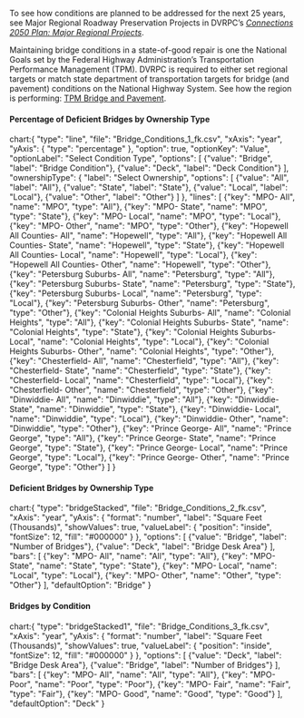 To see how conditions are planned to be addressed for the next 25 years, see Major Regional Roadway Preservation Projects in DVRPC’s _[Connections 2050 Plan: Major Regional Projects](https://www.dvrpc.org/webmaps/mrp2050/)_.

Maintaining bridge conditions in a state-of-good repair is one the National Goals set by the Federal Highway Administration’s Transportation Performance Management (TPM). DVRPC is required to either set regional targets or match state department of transportation targets for bridge (and pavement) conditions on the National Highway System. See how the region is performing: [TPM Bridge and Pavement](https://www.dvrpc.org/tpm/?indicator=bridgepavement).

#### Percentage of Deficient Bridges by Ownership Type

chart:{
"type": "line",
"file": "Bridge_Conditions_1_fk.csv",
"xAxis": "year",
"yAxis": {
"type": "percentage"
},
"option": true,
"optionKey": "Value",
"optionLabel": "Select Condition Type",
"options": [
{"value": "Bridge", "label": "Bridge Condition"},
{"value": "Deck", "label": "Deck Condition"}
],
"ownershipType": {
"label": "Select Ownership",
"options": [
{"value": "All", "label": "All"},
{"value": "State", "label": "State"},
{"value": "Local", "label": "Local"},
{"value": "Other", "label": "Other"}
]
},
"lines": [
{"key": "MPO- All", "name": "MPO", "type": "All"},
{"key": "MPO- State", "name": "MPO", "type": "State"},
{"key": "MPO- Local", "name": "MPO", "type": "Local"},
{"key": "MPO- Other", "name": "MPO", "type": "Other"},
{"key": "Hopewell All Counties- All", "name": "Hopewell", "type": "All"},
{"key": "Hopewell All Counties- State", "name": "Hopewell", "type": "State"},
{"key": "Hopewell All Counties- Local", "name": "Hopewell", "type": "Local"},
{"key": "Hopewell All Counties- Other", "name": "Hopewell", "type": "Other"},
{"key": "Petersburg Suburbs- All", "name": "Petersburg", "type": "All"},
{"key": "Petersburg Suburbs- State", "name": "Petersburg", "type": "State"},
{"key": "Petersburg Suburbs- Local", "name": "Petersburg", "type": "Local"},
{"key": "Petersburg Suburbs- Other", "name": "Petersburg", "type": "Other"},
{"key": "Colonial Heights Suburbs- All", "name": "Colonial Heights", "type": "All"},
{"key": "Colonial Heights Suburbs- State", "name": "Colonial Heights", "type": "State"},
{"key": "Colonial Heights Suburbs- Local", "name": "Colonial Heights", "type": "Local"},
{"key": "Colonial Heights Suburbs- Other", "name": "Colonial Heights", "type": "Other"},
{"key": "Chesterfield- All", "name": "Chesterfield", "type": "All"},
{"key": "Chesterfield- State", "name": "Chesterfield", "type": "State"},
{"key": "Chesterfield- Local", "name": "Chesterfield", "type": "Local"},
{"key": "Chesterfield- Other", "name": "Chesterfield", "type": "Other"},
{"key": "Dinwiddie- All", "name": "Dinwiddie", "type": "All"},
{"key": "Dinwiddie- State", "name": "Dinwiddie", "type": "State"},
{"key": "Dinwiddie- Local", "name": "Dinwiddie", "type": "Local"},
{"key": "Dinwiddie- Other", "name": "Dinwiddie", "type": "Other"},
{"key": "Prince George- All", "name": "Prince George", "type": "All"},
{"key": "Prince George- State", "name": "Prince George", "type": "State"},
{"key": "Prince George- Local", "name": "Prince George", "type": "Local"},
{"key": "Prince George- Other", "name": "Prince George", "type": "Other"}
]
}

#### Deficient Bridges by Ownership Type

chart:{
"type": "bridgeStacked",
"file": "Bridge_Conditions_2_fk.csv",
"xAxis": "year",
"yAxis": {
"format": "number",
"label": "Square Feet (Thousands)",
"showValues": true,
"valueLabel": {
"position": "inside",
"fontSize": 12,
"fill": "#000000"
}
},
"options": [
{"value": "Bridge", "label": "Number of Bridges"},
{"value": "Deck", "label": "Bridge Desk Area"}
],
"bars": [
{"key": "MPO- All", "name": "All", "type": "All"},
{"key": "MPO- State", "name": "State", "type": "State"},
{"key": "MPO- Local", "name": "Local", "type": "Local"},
{"key": "MPO- Other", "name": "Other", "type": "Other"}
],
"defaultOption": "Bridge"
}

#### Bridges by Condition

chart:{
"type": "bridgeStacked1",
"file": "Bridge_Conditions_3_fk.csv",
"xAxis": "year",
"yAxis": {
"format": "number",
"label": "Square Feet (Thousands)",
"showValues": true,
"valueLabel": {
"position": "inside",
"fontSize": 12,
"fill": "#000000"
}
},
"options": [
{"value": "Deck", "label": "Bridge Desk Area"},
{"value": "Bridge", "label": "Number of Bridges"}
],
"bars": [
{"key": "MPO- All", "name": "All", "type": "All"},
{"key": "MPO- Poor", "name": "Poor", "type": "Poor"},
{"key": "MPO- Fair", "name": "Fair", "type": "Fair"},
{"key": "MPO- Good", "name": "Good", "type": "Good"}
],
"defaultOption": "Deck"
}
